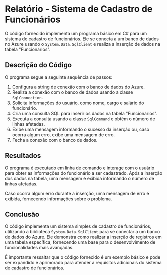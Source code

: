 # Relatório - Sistema de Cadastro de Funcionários

O código fornecido implementa um programa básico em C# para um sistema de cadastro de funcionários. Ele se conecta a um banco de dados no Azure usando o `System.Data.SqlClient` e realiza a inserção de dados na tabela "Funcionarios".

## Descrição do Código

O programa segue a seguinte sequência de passos:

1. Configura a string de conexão com o banco de dados do Azure.
2. Realiza a conexão com o banco de dados usando a classe `SqlConnection`.
3. Solicita informações do usuário, como nome, cargo e salário do funcionário.
4. Cria uma consulta SQL para inserir os dados na tabela "Funcionarios".
5. Executa a consulta usando a classe `SqlCommand` e obtém o número de linhas afetadas.
6. Exibe uma mensagem informando o sucesso da inserção ou, caso ocorra algum erro, exibe uma mensagem de erro.
7. Fecha a conexão com o banco de dados.

## Resultados

O programa é executado em linha de comando e interage com o usuário para obter as informações do funcionário a ser cadastrado. Após a inserção dos dados na tabela, uma mensagem é exibida informando o número de linhas afetadas.

Caso ocorra algum erro durante a inserção, uma mensagem de erro é exibida, fornecendo informações sobre o problema.

## Conclusão

O código implementa um sistema simples de cadastro de funcionários, utilizando a biblioteca `System.Data.SqlClient` para se conectar a um banco de dados do Azure. Ele demonstra como realizar a inserção de registros em uma tabela específica, fornecendo uma base para o desenvolvimento de funcionalidades mais avançadas.

É importante ressaltar que o código fornecido é um exemplo básico e pode ser expandido e aprimorado para atender a requisitos adicionais do sistema de cadastro de funcionários.

